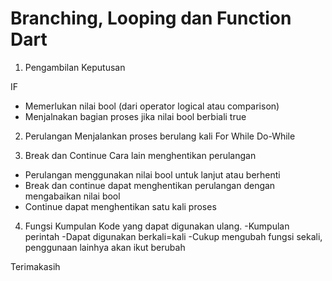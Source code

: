 # Branching, Looping dan Function Dart

1. Pengambilan Keputusan

IF
* Memerlukan nilai bool (dari operator logical atau comparison)
* Menjalnakan bagian proses jika nilai bool berbiali true

2. Perulangan
Menjalankan proses berulang kali
For
While
Do-While

3. Break dan Continue
Cara lain menghentikan perulangan
* Perulangan menggunakan nilai bool untuk lanjut atau berhenti
* Break dan continue dapat menghentikan perulangan dengan mengabaikan nilai bool
* Continue dapat menghentikan satu kali proses


4. Fungsi
Kumpulan Kode yang dapat digunakan ulang.
-Kumpulan perintah
-Dapat digunakan berkali=kali
-Cukup mengubah fungsi sekali, penggunaan lainhya akan ikut berubah

Terimakasih